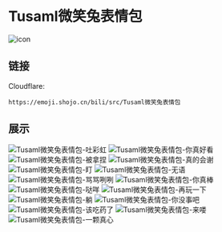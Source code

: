 # Tusaml微笑兔表情包
![icon](https://emoji.shojo.cn/bili/src/Tusaml微笑兔表情包/icon.png)
## 链接
Cloudflare:
```
https://emoji.shojo.cn/bili/src/Tusaml微笑兔表情包
```
## 展示
![Tusaml微笑兔表情包-吐彩虹](https://emoji.shojo.cn/bili/src/Tusaml微笑兔表情包/Tusaml微笑兔表情包-吐彩虹.png)
![Tusaml微笑兔表情包-你真好看](https://emoji.shojo.cn/bili/src/Tusaml微笑兔表情包/Tusaml微笑兔表情包-你真好看.png)
![Tusaml微笑兔表情包-被拿捏](https://emoji.shojo.cn/bili/src/Tusaml微笑兔表情包/Tusaml微笑兔表情包-被拿捏.png)
![Tusaml微笑兔表情包-真的会谢](https://emoji.shojo.cn/bili/src/Tusaml微笑兔表情包/Tusaml微笑兔表情包-真的会谢.png)
![Tusaml微笑兔表情包-盯](https://emoji.shojo.cn/bili/src/Tusaml微笑兔表情包/Tusaml微笑兔表情包-盯.png)
![Tusaml微笑兔表情包-无语](https://emoji.shojo.cn/bili/src/Tusaml微笑兔表情包/Tusaml微笑兔表情包-无语.png)
![Tusaml微笑兔表情包-骂骂咧咧](https://emoji.shojo.cn/bili/src/Tusaml微笑兔表情包/Tusaml微笑兔表情包-骂骂咧咧.png)
![Tusaml微笑兔表情包-你真棒](https://emoji.shojo.cn/bili/src/Tusaml微笑兔表情包/Tusaml微笑兔表情包-你真棒.png)
![Tusaml微笑兔表情包-哒咩](https://emoji.shojo.cn/bili/src/Tusaml微笑兔表情包/Tusaml微笑兔表情包-哒咩.png)
![Tusaml微笑兔表情包-再玩一下](https://emoji.shojo.cn/bili/src/Tusaml微笑兔表情包/Tusaml微笑兔表情包-再玩一下.png)
![Tusaml微笑兔表情包-躺](https://emoji.shojo.cn/bili/src/Tusaml微笑兔表情包/Tusaml微笑兔表情包-躺.png)
![Tusaml微笑兔表情包-你没事吧](https://emoji.shojo.cn/bili/src/Tusaml微笑兔表情包/Tusaml微笑兔表情包-你没事吧.png)
![Tusaml微笑兔表情包-该吃药了](https://emoji.shojo.cn/bili/src/Tusaml微笑兔表情包/Tusaml微笑兔表情包-该吃药了.png)
![Tusaml微笑兔表情包-来喽](https://emoji.shojo.cn/bili/src/Tusaml微笑兔表情包/Tusaml微笑兔表情包-来喽.png)
![Tusaml微笑兔表情包-一颗真心](https://emoji.shojo.cn/bili/src/Tusaml微笑兔表情包/Tusaml微笑兔表情包-一颗真心.png)
